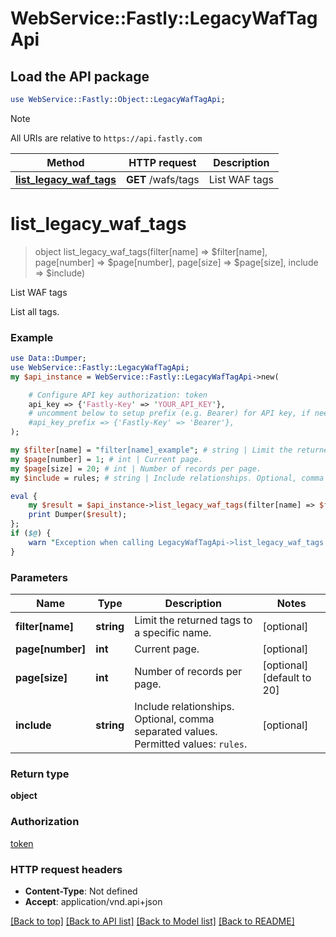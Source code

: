 # WebService::Fastly::LegacyWafTagApi

## Load the API package
```perl
use WebService::Fastly::Object::LegacyWafTagApi;
```

> [!NOTE]
> All URIs are relative to `https://api.fastly.com`

Method | HTTP request | Description
------ | ------------ | -----------
[**list_legacy_waf_tags**](LegacyWafTagApi.md#list_legacy_waf_tags) | **GET** /wafs/tags | List WAF tags


# **list_legacy_waf_tags**
> object list_legacy_waf_tags(filter[name] => $filter[name], page[number] => $page[number], page[size] => $page[size], include => $include)

List WAF tags

List all tags.

### Example
```perl
use Data::Dumper;
use WebService::Fastly::LegacyWafTagApi;
my $api_instance = WebService::Fastly::LegacyWafTagApi->new(

    # Configure API key authorization: token
    api_key => {'Fastly-Key' => 'YOUR_API_KEY'},
    # uncomment below to setup prefix (e.g. Bearer) for API key, if needed
    #api_key_prefix => {'Fastly-Key' => 'Bearer'},
);

my $filter[name] = "filter[name]_example"; # string | Limit the returned tags to a specific name.
my $page[number] = 1; # int | Current page.
my $page[size] = 20; # int | Number of records per page.
my $include = rules; # string | Include relationships. Optional, comma separated values. Permitted values: `rules`. 

eval {
    my $result = $api_instance->list_legacy_waf_tags(filter[name] => $filter[name], page[number] => $page[number], page[size] => $page[size], include => $include);
    print Dumper($result);
};
if ($@) {
    warn "Exception when calling LegacyWafTagApi->list_legacy_waf_tags: $@\n";
}
```

### Parameters

Name | Type | Description  | Notes
------------- | ------------- | ------------- | -------------
 **filter[name]** | **string**| Limit the returned tags to a specific name. | [optional] 
 **page[number]** | **int**| Current page. | [optional] 
 **page[size]** | **int**| Number of records per page. | [optional] [default to 20]
 **include** | **string**| Include relationships. Optional, comma separated values. Permitted values: `rules`.  | [optional] 

### Return type

**object**

### Authorization

[token](../README.md#token)

### HTTP request headers

 - **Content-Type**: Not defined
 - **Accept**: application/vnd.api+json

[[Back to top]](#) [[Back to API list]](../README.md#documentation-for-api-endpoints) [[Back to Model list]](../README.md#documentation-for-models) [[Back to README]](../README.md)

